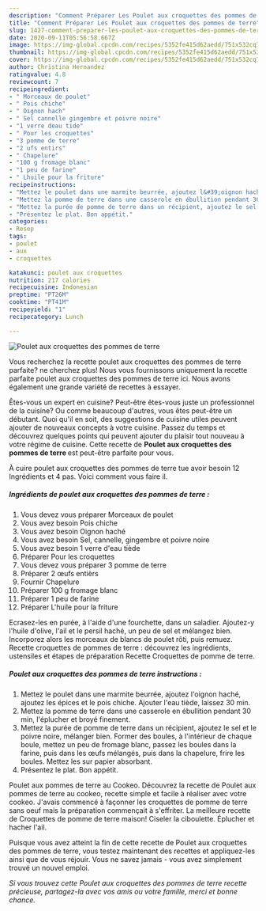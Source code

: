 ```yaml
---
description: "Comment Préparer Les Poulet aux croquettes des pommes de terre"
title: "Comment Préparer Les Poulet aux croquettes des pommes de terre"
slug: 1427-comment-preparer-les-poulet-aux-croquettes-des-pommes-de-terre
date: 2020-09-11T05:56:58.667Z
image: https://img-global.cpcdn.com/recipes/5352fe415d62aedd/751x532cq70/poulet-aux-croquettes-des-pommes-de-terre-photo-principale-de-la-recette.jpg
thumbnail: https://img-global.cpcdn.com/recipes/5352fe415d62aedd/751x532cq70/poulet-aux-croquettes-des-pommes-de-terre-photo-principale-de-la-recette.jpg
cover: https://img-global.cpcdn.com/recipes/5352fe415d62aedd/751x532cq70/poulet-aux-croquettes-des-pommes-de-terre-photo-principale-de-la-recette.jpg
author: Christina Hernandez
ratingvalue: 4.8
reviewcount: 7
recipeingredient:
- " Morceaux de poulet"
- " Pois chiche"
- " Oignon hach"
- " Sel cannelle gingembre et poivre noire"
- "1 verre deau tide"
- " Pour les croquettes"
- "3 pomme de terre"
- "2 ufs entirs"
- " Chapelure"
- "100 g fromage blanc"
- "1 peu de farine"
- " Lhuile pour la friture"
recipeinstructions:
- "Mettez le poulet dans une marmite beurrée, ajoutez l&#39;oignon haché, ajoutez les épices et le pois chiche. Ajouter l&#39;eau tiède, laissez 30 min."
- "Mettez la pomme de terre dans une casserole en ébullition pendant 30 min, l&#39;éplucher et broyé finement."
- "Mettez la purée de pomme de terre dans un récipient, ajoutez le sel et le poivre noire, mélanger bien. Former des boules, à l&#39;intérieur de chaque boule, mettez un peu de fromage blanc, passez les boules dans la farine, puis dans les œufs mélangés, puis dans la chapelure, frire les boules. Mettez les sur papier absorbant."
- "Présentez le plat. Bon appétit."
categories:
- Resep
tags:
- poulet
- aux
- croquettes

katakunci: poulet aux croquettes 
nutrition: 217 calories
recipecuisine: Indonesian
preptime: "PT26M"
cooktime: "PT41M"
recipeyield: "1"
recipecategory: Lunch

---
```



![Poulet aux croquettes des pommes de terre](https://img-global.cpcdn.com/recipes/5352fe415d62aedd/751x532cq70/poulet-aux-croquettes-des-pommes-de-terre-photo-principale-de-la-recette.jpg)

Vous recherchez la recette poulet aux croquettes des pommes de terre parfaite? ne cherchez plus! Nous vous fournissons uniquement la recette parfaite poulet aux croquettes des pommes de terre ici. Nous avons également une grande variété de recettes à essayer.

Êtes-vous un expert en cuisine? Peut-être êtes-vous juste un professionnel de la cuisine? Ou comme beaucoup d'autres, vous êtes peut-être un débutant. Quoi qu'il en soit, des suggestions de cuisine utiles peuvent ajouter de nouveaux concepts à votre cuisine. Passez du temps et découvrez quelques points qui peuvent ajouter du plaisir tout nouveau à votre régime de cuisine. Cette recette de <strong> Poulet aux croquettes des pommes de terre </strong> est peut-être parfaite pour vous.

<!--inarticleads1-->

À cuire poulet aux croquettes des pommes de terre tue avoir besoin 12 Ingrédients et 4 pas. Voici comment vous faire il.

##### Ingrédients de poulet aux croquettes des pommes de terre :

1. Vous devez vous préparer  Morceaux de poulet
1. Vous avez besoin  Pois chiche
1. Vous avez besoin  Oignon haché
1. Vous avez besoin  Sel, cannelle, gingembre et poivre noire
1. Vous avez besoin 1 verre d&#39;eau tiède
1. Préparer  Pour les croquettes
1. Vous devez vous préparer 3 pomme de terre
1. Préparer 2 œufs entièrs
1. Fournir  Chapelure
1. Préparer 100 g fromage blanc
1. Préparer 1 peu de farine
1. Préparer  L&#39;huile pour la friture


Ecrasez-les en purée, à l&#39;aide d&#39;une fourchette, dans un saladier. Ajoutez-y l&#39;huile d&#39;olive, l&#39;ail et le persil haché, un peu de sel et mélangez bien. Incorporez alors les morceaux de blancs de poulet rôti, puis remuez. Recette croquettes de pommes de terre : découvrez les ingrédients, ustensiles et étapes de préparation Recette Croquettes de pomme de terre. 

<!--inarticleads2-->

##### Poulet aux croquettes des pommes de terre instructions :

1. Mettez le poulet dans une marmite beurrée, ajoutez l&#39;oignon haché, ajoutez les épices et le pois chiche. Ajouter l&#39;eau tiède, laissez 30 min.
1. Mettez la pomme de terre dans une casserole en ébullition pendant 30 min, l&#39;éplucher et broyé finement.
1. Mettez la purée de pomme de terre dans un récipient, ajoutez le sel et le poivre noire, mélanger bien. Former des boules, à l&#39;intérieur de chaque boule, mettez un peu de fromage blanc, passez les boules dans la farine, puis dans les œufs mélangés, puis dans la chapelure, frire les boules. Mettez les sur papier absorbant.
1. Présentez le plat. Bon appétit.


Poulet aux pommes de terre au Cookeo. Découvrez la recette de Poulet aux pommes de terre au cookeo, recette simple et facile à réaliser avec votre cookeo. J&#39;avais commencé à façonner les croquettes de pomme de terre sans oeuf mais la préparation commençait à s&#39;effriter. La meilleure recette de Croquettes de pomme de terre maison! Ciseler la ciboulette. Éplucher et hacher l&#39;ail. 

<!--inarticleads1-->

<p>
Puisque vous avez atteint la fin de cette recette de Poulet aux croquettes des pommes de terre, vous testez maintenant des recettes et appliquez-les ainsi que de vous réjouir. Vous ne savez jamais - vous avez simplement trouvé un nouvel emploi.
</p>

<p>
<i>Si vous trouvez cette Poulet aux croquettes des pommes de terre recette précieuse, partagez-la avec vos amis ou votre famille, merci et bonne chance.</i>
</p>
